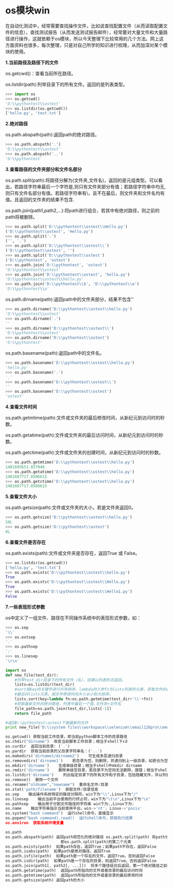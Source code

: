 

# os模块win

在自动化测试中，经常需要查找操作文件，比如说查找配置文件（从而读取配置文件的信息），查找测试报告（从而发送测试报告邮件），经常要对大量文件和大量路径进行操作，这就依赖于os模块，所以今天整理下比较常用的几个方法。网上这方面资料也很多，每次整理，只是对自己所学的知识进行梳理，从而加深对某个模块的使用。

**1.当前路径及路径下的文件**

os.getcwd()：查看当前所在路径。

os.listdir(path):列举目录下的所有文件。返回的是列表类型。

```python
>>> import os
>>> os.getcwd()
'D:\\pythontest\\ostest'
>>> os.listdir(os.getcwd())
['hello.py', 'test.txt']
```

 

**2.绝对路径**

os.path.abspath(path):返回path的绝对路径。

```python
>>> os.path.abspath('.')
'D:\\pythontest\\ostest'
>>> os.path.abspath('..')
'D:\\pythontest'
```

 

**3.查看路径的文件夹部分和文件名部分**

os.path.split(path):将路径分解为(文件夹,文件名)，返回的是元组类型。可以看出，若路径字符串最后一个字符是\,则只有文件夹部分有值；若路径字符串中均无\,则只有文件名部分有值。若路径字符串有\，且不在最后，则文件夹和文件名均有值。且返回的文件夹的结果不包含\.

os.path.join(path1,path2,...):将path进行组合，若其中有绝对路径，则之前的path将被删除。

```python
>>> os.path.split('D:\\pythontest\\ostest\\Hello.py')
('D:\\pythontest\\ostest', 'Hello.py')
>>> os.path.split('.')
('', '.')
>>> os.path.split('D:\\pythontest\\ostest\\')
('D:\\pythontest\\ostest', '')
>>> os.path.split('D:\\pythontest\\ostest')
('D:\\pythontest', 'ostest')
>>> os.path.join('D:\\pythontest', 'ostest')
'D:\\pythontest\\ostest'
>>> os.path.join('D:\\pythontest\\ostest', 'hello.py')
'D:\\pythontest\\ostest\\hello.py'
>>> os.path.join('D:\\pythontest\\b', 'D:\\pythontest\\a')
'D:\\pythontest\\a'
```

os.path.dirname(path):返回path中的文件夹部分，结果不包含'\'

```python
>>> os.path.dirname('D:\\pythontest\\ostest\\hello.py')
'D:\\pythontest\\ostest'
>>> os.path.dirname('.')
''
>>> os.path.dirname('D:\\pythontest\\ostest\\')
'D:\\pythontest\\ostest'
>>> os.path.dirname('D:\\pythontest\\ostest')
'D:\\pythontest'
```

os.path.basename(path):返回path中的文件名。

```python
>>> os.path.basename('D:\\pythontest\\ostest\\hello.py')
'hello.py'
>>> os.path.basename('.')
'.'
>>> os.path.basename('D:\\pythontest\\ostest\\')
''
>>> os.path.basename('D:\\pythontest\\ostest')
'ostest'
```

**4.查看文件时间**

 os.path.getmtime(path):文件或文件夹的最后修改时间，从新纪元到访问时的秒数。

 os.path.getatime(path):文件或文件夹的最后访问时间，从新纪元到访问时的秒数。

 os.path.getctime(path):文件或文件夹的创建时间，从新纪元到访问时的秒数。

```python
>>> os.path.getmtime('D:\\pythontest\\ostest\\hello.py')
1481695651.857048
>>> os.path.getatime('D:\\pythontest\\ostest\\hello.py')
1481687717.8506615
>>> os.path.getctime('D:\\pythontest\\ostest\\hello.py')
1481687717.8506615
```

**5.查看文件大小**

  os.path.getsize(path):文件或文件夹的大小，若是文件夹返回0。

```python
>>> os.path.getsize('D:\\pythontest\\ostest\\hello.py')
58L
>>> os.path.getsize('D:\\pythontest\\ostest')
0L
```

**6.查看文件是否存在**

 os.path.exists(path):文件或文件夹是否存在，返回True 或 False。

```python
>>> os.listdir(os.getcwd())
['hello.py', 'test.txt']
>>> os.path.exists('D:\\pythontest\\ostest\\hello.py')
True
>>> os.path.exists('D:\\pythontest\\ostest\\Hello.py')
True
>>> os.path.exists('D:\\pythontest\\ostest\\Hello1.py')
False
```

**7.一些表现形式参数**

os中定义了一组文件、路径在不同操作系统中的表现形式参数，如：

```python
>>> os.sep
'\\'
>>> os.extsep
'.'
>>> os.pathsep
';'
>>> os.linesep
'\r\n'
```

```python
import os
def new_file(test_dir):
    #列举test_dir目录下的所有文件（名），结果以列表形式返回。
    lists=os.listdir(test_dir)
    #sort按key的关键字进行升序排序，lambda的入参fn为lists列表的元素，获取文件的最后修改时间，所以最终以文件时间从小到大排序
    #最后对lists元素，按文件修改时间大小从小到大排序。
    lists.sort(key=lambda fn:os.path.getmtime(test_dir+'\\'+fn))
    #获取最新文件的绝对路径，列表中最后一个值,文件夹+文件名
    file_path=os.path.join(test_dir,lists[-1])
    return file_path

#返回D:\pythontest\ostest下面最新的文件
print new_file('D:\\system files\\workspace\\selenium\\email126pro\\email126\\report')
```
```python
os.getcwd() 获取当前工作目录，即当前python脚本工作的目录路径
os.chdir("dirname")  改变当前脚本工作目录；相当于shell下cd
os.curdir  返回当前目录: ('.')
os.pardir  获取当前目录的父目录字符串名：('..')
os.makedirs('dirname1/dirname2')    可生成多层递归目录
os.removedirs('dirname1')    若目录为空，则删除，并递归到上一级目录，如若也为空，则删除，依此类推
os.mkdir('dirname')    生成单级目录；相当于shell中mkdir dirname
os.rmdir('dirname')    删除单级空目录，若目录不为空则无法删除，报错；相当于shell中rmdir dirname
os.listdir('dirname')    列出指定目录下的所有文件和子目录，包括隐藏文件，并以列表方式打印
os.remove()  删除一个文件
os.rename("oldname","newname")  重命名文件/目录
os.stat('path/filename')  获取文件/目录信息
os.sep    输出操作系统特定的路径分隔符，win下为"\\",Linux下为"/"
os.linesep    输出当前平台使用的行终止符，win下为"\t\n",Linux下为"\n"
os.pathsep    输出用于分割文件路径的字符串 win下为;,Linux下为:
os.name    输出字符串指示当前使用平台。win->'nt'; Linux->'posix'
os.system("bash command")  运行shell命令，直接显示
os.popen("bash command).read()  运行shell命令，获取执行结果
os.environ  获取系统环境变量

os.path
os.path.abspath(path) 返回path规范化的绝对路径 os.path.split(path) 将path分割成目录和文件名二元组返回 os.path.dirname(path) 返回path的目录。其实就是os.path.split(path)的第一个元素 os.path.basename(path) 返回path最后的文件名。如何path以／或\结尾，那么就会返回空值。
                        即os.path.split(path)的第二个元素
os.path.exists(path)  如果path存在，返回True；如果path不存在，返回False
os.path.isabs(path)  如果path是绝对路径，返回True
os.path.isfile(path)  如果path是一个存在的文件，返回True。否则返回False
os.path.isdir(path)  如果path是一个存在的目录，则返回True。否则返回False
os.path.join(path1[, path2[, ...]])  将多个路径组合后返回，第一个绝对路径之前的参数将被忽略
os.path.getatime(path)  返回path所指向的文件或者目录的最后访问时间
os.path.getmtime(path)  返回path所指向的文件或者目录的最后修改时间
os.path.getsize(path) 返回path的大小
```